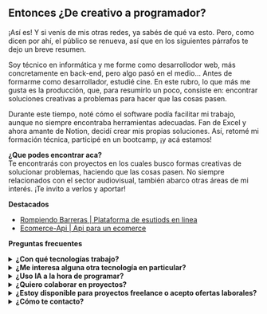 ## Entonces ¿De creativo a programador?
¡Así es! Y si venís de mis otras redes, ya sabés de qué va esto. Pero, como dicen por ahí, el público se renueva, así que en los siguientes párrafos te dejo un breve resumen.

Soy técnico en informática y me forme como desarrollodor web, más concretamente en back-end, pero algo pasó en el medio... Antes de formarme como desarrollador, estudié cine. En este rubro, lo que más me gusta es la producción, que, para resumirlo un poco, consiste en: encontrar soluciones creativas a problemas para hacer que las cosas pasen.

Durante este tiempo, noté cómo el software podía facilitar mi trabajo, aunque no siempre encontraba herramientas adecuadas. Fan de Excel y ahora amante de Notion, decidí crear mis propias soluciones. Así, retomé mi formación técnica, participé en un bootcamp, ¡y acá estamos!

**¿Que podes encontrar aca?**  
Te encontrarás con proyectos en los cuales busco formas creativas de solucionar problemas, haciendo que las cosas pasen. No siempre relacionados con el sector audiovisual, también abarco otras áreas de mi interés. ¡Te invito a verlos y aportar!

**Destacados**
- [Rompiendo Barreras | Plataforma de esutiods en linea](https://github.com/matiast86/PT21A-Grupo5-PF-Backend)
- [Ecomerce-Api | Api para un ecomerce](https://github.com/oriel-r/ecommerce-api)

**Preguntas frecuentes**
<details> <summary><b>¿Con qué tecnologías trabajo?</b></summary> <p>Actualmente trabajo con:</p> <img src="assets/javascript-155-svgrepo-com.svg" alt="JavaScript" width="45"> <img src="assets/typescript-svgrepo-com.svg" alt="TypeScript" width="45"> <img src="node-js-svgrepo-com.svg" alt="Node.js" width="45"> <img src="assets/express-svgrepo-com.svg" alt="Express.js" width="45"> <img src="assets/nestjs-svgrepo-com.svg" alt="NestJS" width="45"> </details> <details> <summary><b>¿Me interesa alguna otra tecnología en particular?</b></summary> <p>¡Sí! Siempre intento formarme constantemente. El paradigma orientado a objetos y las automatizaciones me interesan bastante, así que Java y Python están en mi lista.</p> </details> <details> <summary><b>¿Uso IA a la hora de programar?</b></summary> <p>Si, como la gran mayoría de programadores. Aunque no me gusta utilizar herramientas como Copilot, salvo para tareas sumamente repetitivas, prefiero usarla como guía o para pensar. No me gusta programar en "modo predictivo", haciendo simplemente lo que te dice.</p> </details> <details> <summary><b>¿Quiero colaborar en proyectos?</b></summary> <p>¡Sí! Siempre y cuando estos se ajusten a mis tiempos e intereses estoy abierto a colaborar. Disfruto el trabajo en equipo. Me interesa:</p> <ul> <li>Cine y audiovisuales</li> <li>Inclusión de personas con discapacidad o proyectos orientados a la accesibilidad</li> <li>Gestión del tiempo o aplicaciones de productividad</li> <li>Aplicaciones basadas en sistemas distribuidos</li> </ul> </details> <details> <summary><b>¿Estoy disponible para proyectos freelance o acepto ofertas laborales?</b></summary> <p>¡Sí! Si mis proyectos y conocimientos te llevan a pensar que soy el desarrollador que necesitas, contactame.</p> </details> <details> <summary><b>¿Cómo te contacto?</b></summary> <a href='mailto:orielromero97@gmail.com'><p>Escríbeme a un email</p></a> </details>

